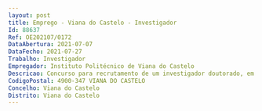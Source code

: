 ```yaml
--- 
layout: post
title: Emprego - Viana do Castelo - Investigador
Id: 88637
Ref: OE202107/0172
DataAbertura: 2021-07-07
DataFecho: 2021-07-27
Trabalho: Investigador
Empregador: Instituto Politécnico de Viana do Castelo
Descricao: Concurso para recrutamento de um investigador doutorado, em regime de contrato de trabalho em funçõespúblicas por tempo determinado, pelo período de 35 (trinta e cinco) meses, visando o preenchimentode um posto de trabalho na área científica de Ciências Animais e Veterinárias.A contratação decorrente do presente procedimento concursal é financiada exclusivamenteatravés do programa NORTE  59  2020  18, “Apoio à Contratação de Recursos Humanos AltamenteQualificados”, contrato  programa NORTE  06  3559  FSE  000204 — IPVC, pelo que está dispensadadas autorizações e pareceres identificados no artigo 16.º do Decreto  Lei n.º 57 2016, de 29 deagosto.
CodigoPostal: 4900-347 VIANA DO CASTELO
Concelho: Viana do Castelo
Distrito: Viana do Castelo
--- 
```

